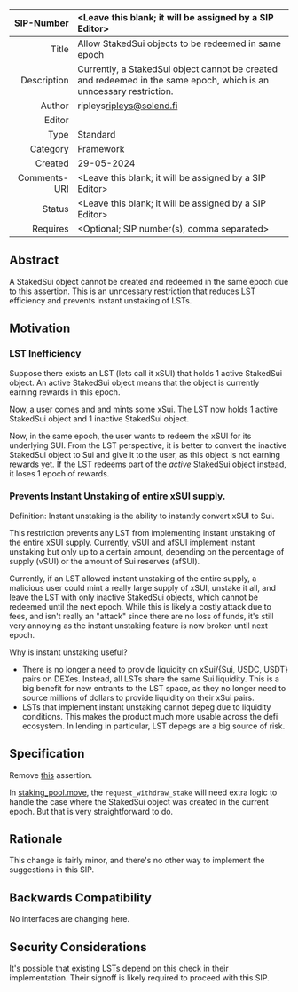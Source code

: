 | SIP-Number          | <Leave this blank; it will be assigned by a SIP Editor> |
| ---:                | :--- |
| Title               | Allow StakedSui objects to be redeemed in same epoch |
| Description         | Currently, a StakedSui object cannot be created and redeemed in the same epoch, which is an unncessary restriction. |
| Author              | ripleys<ripleys@solend.fi> |
| Editor              |  |
| Type                | Standard |
| Category            | Framework |
| Created             | 29-05-2024 |
| Comments-URI        | <Leave this blank; it will be assigned by a SIP Editor> |
| Status              | <Leave this blank; it will be assigned by a SIP Editor> |
| Requires            | <Optional; SIP number(s), comma separated> |

## Abstract

A StakedSui object cannot be created and redeemed in the same epoch due to [this](https://github.com/MystenLabs/sui/blob/main/crates/sui-framework/packages/sui-system/sources/sui_system_state_inner.move#L519) assertion. This is an unncessary restriction that reduces LST efficiency and prevents instant unstaking of LSTs.

## Motivation

### LST Inefficiency

Suppose there exists an LST (lets call it xSUI) that holds 1 active StakedSui object. An active StakedSui object means that the object is currently earning rewards in this epoch. 

Now, a user comes and and mints some xSui. The LST now holds 1 active StakedSui object and 1 inactive StakedSui object.

Now, in the same epoch, the user wants to redeem the xSUI for its underlying SUI. From the LST perspective, it is better to convert the inactive StakedSui object to Sui and give it to the user, as this object is not earning rewards yet. If the LST redeems part of the _active_ StakedSui object instead, it loses 1 epoch of rewards.

### Prevents Instant Unstaking of entire xSUI supply.

Definition: Instant unstaking is the ability to instantly convert xSUI to Sui.

This restriction prevents any LST from implementing instant unstaking of the entire xSUI supply. Currently, vSUI and afSUI implement instant unstaking but only up to a certain amount, depending on the percentage of supply (vSUI) or the amount of Sui reserves (afSUI). 

Currently, if an LST allowed instant unstaking of the entire supply, a malicious user could mint a really large supply of xSUI, unstake it all, and leave the LST with only inactive StakedSui objects, which cannot be redeemed until the next epoch. While this is likely a costly attack due to fees, and isn't really an "attack" since there are no loss of funds, it's still very annoying as the instant unstaking feature is now broken until next epoch.

Why is instant unstaking useful?

- There is no longer a need to provide liquidity on xSui/{Sui, USDC, USDT} pairs on DEXes. Instead, all LSTs share the same Sui liquidity. This is a big benefit for new entrants to the LST space, as they no longer need to source millions of dollars to provide liquidity on their xSui pairs.
- LSTs that implement instant unstaking cannot depeg due to liquidity conditions. This makes the product much more usable across the defi ecosystem. In lending in particular, LST depegs are a big source of risk.


## Specification

Remove [this](https://github.com/MystenLabs/sui/blob/main/crates/sui-framework/packages/sui-system/sources/sui_system_state_inner.move#L519)  assertion.

In [staking_pool.move](https://github.com/MystenLabs/sui/blob/mainnet-v1.2.1/crates/sui-framework/packages/sui-system/sources/staking_pool.move#L137), the `request_withdraw_stake` will need extra logic to handle the case where the StakedSui object was created in the current epoch. But that is very straightforward to do.

## Rationale

This change is fairly minor, and there's no other way to implement the suggestions in this SIP.

## Backwards Compatibility

No interfaces are changing here.

## Security Considerations

It's possible that existing LSTs depend on this check in their implementation. Their signoff is likely required to proceed with this SIP.
